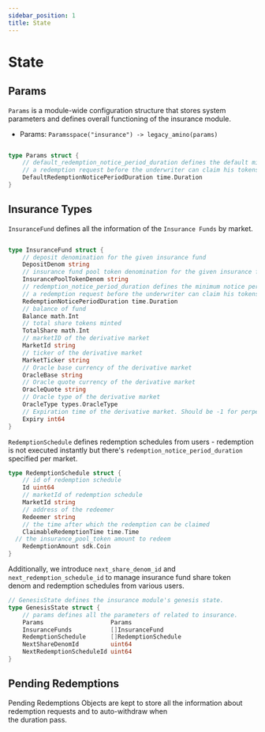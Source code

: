 ```yaml
---
sidebar_position: 1
title: State
---
```


# State

## Params

`Params` is a module-wide configuration structure that stores system parameters and defines overall functioning of the insurance module.

* Params: `Paramsspace("insurance") -> legacy_amino(params)`

```go

type Params struct {
	// default_redemption_notice_period_duration defines the default minimum notice period duration that must pass after an underwriter sends
	// a redemption request before the underwriter can claim his tokens
	DefaultRedemptionNoticePeriodDuration time.Duration 
}
```

## Insurance Types

`InsuranceFund` defines all the information of the `Insurance Funds` by market.

```go

type InsuranceFund struct {
	// deposit denomination for the given insurance fund
	DepositDenom string 
	// insurance fund pool token denomination for the given insurance fund
	InsurancePoolTokenDenom string 
	// redemption_notice_period_duration defines the minimum notice period duration that must pass after an underwriter sends
	// a redemption request before the underwriter can claim his tokens
	RedemptionNoticePeriodDuration time.Duration 
	// balance of fund
	Balance math.Int 
	// total share tokens minted
	TotalShare math.Int 
	// marketID of the derivative market
	MarketId string 
	// ticker of the derivative market
	MarketTicker string 
	// Oracle base currency of the derivative market
	OracleBase string 
	// Oracle quote currency of the derivative market
	OracleQuote string 
	// Oracle type of the derivative market
	OracleType types.OracleType 
    // Expiration time of the derivative market. Should be -1 for perpetual markets.
	Expiry int64
}
```

`RedemptionSchedule` defines redemption schedules from users - redemption is not executed instantly but there's `redemption_notice_period_duration` specified per market.

```go
type RedemptionSchedule struct {
	// id of redemption schedule
	Id uint64 
	// marketId of redemption schedule
	MarketId string
	// address of the redeemer
	Redeemer string
	// the time after which the redemption can be claimed
	ClaimableRedemptionTime time.Time 
  // the insurance_pool_token amount to redeem
	RedemptionAmount sdk.Coin
}
```

Additionally, we introduce `next_share_denom_id` and `next_redemption_schedule_id` to manage insurance fund share token\
denom and redemption schedules from various users.

```go
// GenesisState defines the insurance module's genesis state.
type GenesisState struct {
	// params defines all the parameters of related to insurance.
	Params                   Params               
	InsuranceFunds           []InsuranceFund      
	RedemptionSchedule       []RedemptionSchedule 
	NextShareDenomId         uint64               
	NextRedemptionScheduleId uint64               
}
```

## Pending Redemptions

Pending Redemptions Objects are kept to store all the information about redemption requests and to auto-withdraw when\
the duration pass.
